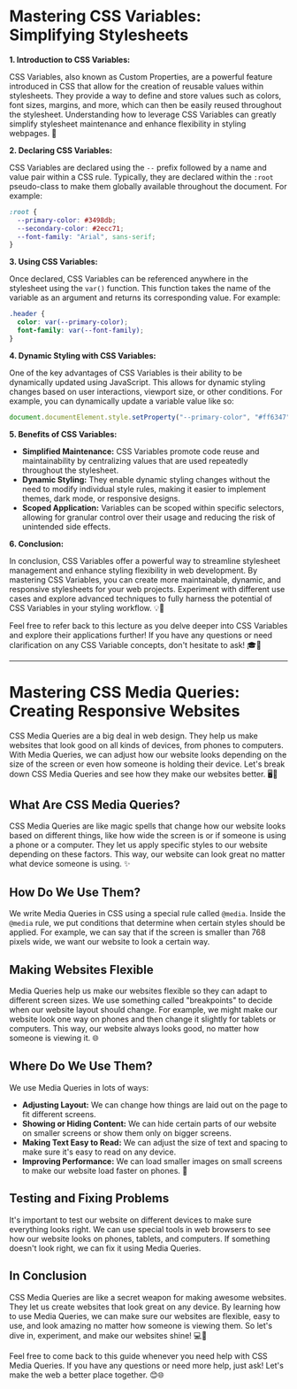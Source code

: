 # Mastering CSS Variables: Simplifying Stylesheets

**1. Introduction to CSS Variables:**

CSS Variables, also known as Custom Properties, are a powerful feature introduced in CSS that allow for the creation of reusable values within stylesheets. They provide a way to define and store values such as colors, font sizes, margins, and more, which can then be easily reused throughout the stylesheet. Understanding how to leverage CSS Variables can greatly simplify stylesheet maintenance and enhance flexibility in styling webpages. 🎨

**2. Declaring CSS Variables:**

CSS Variables are declared using the `--` prefix followed by a name and value pair within a CSS rule. Typically, they are declared within the `:root` pseudo-class to make them globally available throughout the document. For example:

```css
:root {
  --primary-color: #3498db;
  --secondary-color: #2ecc71;
  --font-family: "Arial", sans-serif;
}
```

**3. Using CSS Variables:**

Once declared, CSS Variables can be referenced anywhere in the stylesheet using the `var()` function. This function takes the name of the variable as an argument and returns its corresponding value. For example:

```css
.header {
  color: var(--primary-color);
  font-family: var(--font-family);
}
```

**4. Dynamic Styling with CSS Variables:**

One of the key advantages of CSS Variables is their ability to be dynamically updated using JavaScript. This allows for dynamic styling changes based on user interactions, viewport size, or other conditions. For example, you can dynamically update a variable value like so:

```javascript
document.documentElement.style.setProperty("--primary-color", "#ff6347");
```

**5. Benefits of CSS Variables:**

- **Simplified Maintenance:** CSS Variables promote code reuse and maintainability by centralizing values that are used repeatedly throughout the stylesheet.
- **Dynamic Styling:** They enable dynamic styling changes without the need to modify individual style rules, making it easier to implement themes, dark mode, or responsive designs.
- **Scoped Application:** Variables can be scoped within specific selectors, allowing for granular control over their usage and reducing the risk of unintended side effects.

**6. Conclusion:**

In conclusion, CSS Variables offer a powerful way to streamline stylesheet management and enhance styling flexibility in web development. By mastering CSS Variables, you can create more maintainable, dynamic, and responsive stylesheets for your web projects. Experiment with different use cases and explore advanced techniques to fully harness the potential of CSS Variables in your styling workflow. 💡🚀

Feel free to refer back to this lecture as you delve deeper into CSS Variables and explore their applications further! If you have any questions or need clarification on any CSS Variable concepts, don't hesitate to ask! 🎓💬

---

# Mastering CSS Media Queries: Creating Responsive Websites

CSS Media Queries are a big deal in web design. They help us make websites that look good on all kinds of devices, from phones to computers. With Media Queries, we can adjust how our website looks depending on the size of the screen or even how someone is holding their device. Let's break down CSS Media Queries and see how they make our websites better. 🖥️📱

## What Are CSS Media Queries?

CSS Media Queries are like magic spells that change how our website looks based on different things, like how wide the screen is or if someone is using a phone or a computer. They let us apply specific styles to our website depending on these factors. This way, our website can look great no matter what device someone is using. ✨

## How Do We Use Them?

We write Media Queries in CSS using a special rule called `@media`. Inside the `@media` rule, we put conditions that determine when certain styles should be applied. For example, we can say that if the screen is smaller than 768 pixels wide, we want our website to look a certain way.

## Making Websites Flexible

Media Queries help us make our websites flexible so they can adapt to different screen sizes. We use something called "breakpoints" to decide when our website layout should change. For example, we might make our website look one way on phones and then change it slightly for tablets or computers. This way, our website always looks good, no matter how someone is viewing it. 🌐

## Where Do We Use Them?

We use Media Queries in lots of ways:

- **Adjusting Layout:** We can change how things are laid out on the page to fit different screens.
- **Showing or Hiding Content:** We can hide certain parts of our website on smaller screens or show them only on bigger screens.
- **Making Text Easy to Read:** We can adjust the size of text and spacing to make sure it's easy to read on any device.
- **Improving Performance:** We can load smaller images on small screens to make our website load faster on phones. 🚀

## Testing and Fixing Problems

It's important to test our website on different devices to make sure everything looks right. We can use special tools in web browsers to see how our website looks on phones, tablets, and computers. If something doesn't look right, we can fix it using Media Queries.

## In Conclusion

CSS Media Queries are like a secret weapon for making awesome websites. They let us create websites that look great on any device. By learning how to use Media Queries, we can make sure our websites are flexible, easy to use, and look amazing no matter how someone is viewing them. So let's dive in, experiment, and make our websites shine! 💻📱

Feel free to come back to this guide whenever you need help with CSS Media Queries. If you have any questions or need more help, just ask! Let's make the web a better place together. 😊🌐
